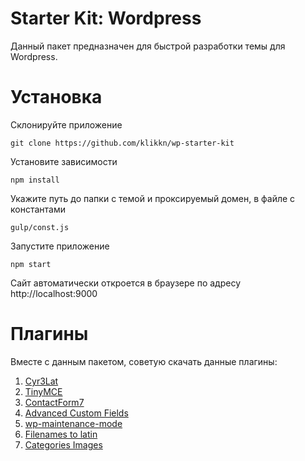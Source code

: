 # Starter Kit: Wordpress

Данный пакет предназначен для быстрой разработки темы для Wordpress.

# Установка

Склонируйте приложение

```git clone https://github.com/klikkn/wp-starter-kit```


Установите зависимости

```npm install```


Укажите путь до папки с темой и проксируемый домен, в файле с константами

```gulp/const.js```


Запустите приложение

```npm start```


Сайт автоматически откроется в браузере по адресу http://localhost:9000

# Плагины

Вместе с данным пакетом, советую скачать данные плагины:

 1. [Cyr3Lat](https://ru.wordpress.org/plugins/cyr3lat/)
 2. [TinyMCE](https://ru.wordpress.org/plugins/tinymce-advanced/)
 3. [ContactForm7](https://ru.wordpress.org/plugins/contact-form-7/)
 4. [Advanced Custom Fields](https://wordpress.org/plugins/advanced-custom-fields/)
 5. [wp-maintenance-mode](https://ru.wordpress.org/plugins/wp-maintenance-mode/)
 6. [Filenames to latin](https://wordpress.org/plugins/filenames-to-latin/)
 7. [Categories Images](https://wordpress.org/plugins/categories-images/)